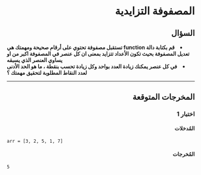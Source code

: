 # <div dir="rtl">المصفوفة التزايدية</div>

## <div dir="rtl">السؤال</div>

<li dir="rtl">
<b>
قم بكتابة دالة function تستقبل مصفوفة تحتوي على أرقام صحيحة ومهمتك هي تعديل المصفوفة بحيث تكون الأعداد تتزايد بمعنى ان كل عنصر في المصفوفة اكبر من او يساوي العنصر الذي يسبقه
</b>
</li>

<li dir="rtl">
<b>
في كل عنصر يمكنك زيادة العدد بواحد وكل زيادة تحسب بنقطة ، ما هو الحد الأدنى لعدد النقاط المطلوبة لتحقيق مهمتك ؟
</b>
</li>

---

## <div dir="rtl">المخرجات المتوقعة</div>

### <div dir="rtl">اختبار 1</div>

#### <div dir="rtl">المُدخلات</div>

```text
arr = [3, 2, 5, 1, 7]
```

#### <div dir="rtl">المُخرجات</div>

```text
5
```